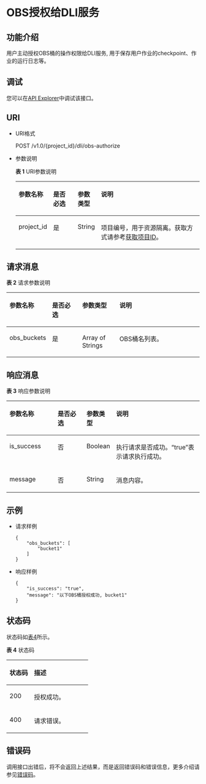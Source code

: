 # OBS授权给DLI服务<a name="dli_02_0225"></a>

## 功能介绍<a name="s9b3bf6d5478e4f40809183a8e4c945c8"></a>

用户主动授权OBS桶的操作权限给DLI服务, 用于保存用户作业的checkpoint、作业的运行日志等。

## 调试<a name="section556523314214"></a>

您可以在[API Explorer](https://apiexplorer.developer.huaweicloud.com/apiexplorer/doc?product=DLI&api=RegisterBucket)中调试该接口。

## URI<a name="s6a7bbfd0e1f9428cb2a117c6209d3ecc"></a>

-   URI格式

    POST /v1.0/\{project\_id\}/dli/obs-authorize

-   参数说明

    **表 1**  URI参数说明

    <a name="tbaca857a157e4997b5dbb988edcf993c"></a>
    <table><thead align="left"><tr id="r03e4a55add6647aca133cd70d01d82aa"><th class="cellrowborder" valign="top" width="15.15%" id="mcps1.2.5.1.1"><p id="aa631a19e68664105b7cc08c51b3bd00d"><a name="aa631a19e68664105b7cc08c51b3bd00d"></a><a name="aa631a19e68664105b7cc08c51b3bd00d"></a>参数名称</p>
    </th>
    <th class="cellrowborder" valign="top" width="13.819999999999999%" id="mcps1.2.5.1.2"><p id="zh-cn_topic_0064335565_p141410194812"><a name="zh-cn_topic_0064335565_p141410194812"></a><a name="zh-cn_topic_0064335565_p141410194812"></a>是否必选</p>
    </th>
    <th class="cellrowborder" valign="top" width="12.24%" id="mcps1.2.5.1.3"><p id="p1442181214592"><a name="p1442181214592"></a><a name="p1442181214592"></a>参数类型</p>
    </th>
    <th class="cellrowborder" valign="top" width="58.79%" id="mcps1.2.5.1.4"><p id="a3119b8debd144b84aa0801c3b984f22d"><a name="a3119b8debd144b84aa0801c3b984f22d"></a><a name="a3119b8debd144b84aa0801c3b984f22d"></a>说明</p>
    </th>
    </tr>
    </thead>
    <tbody><tr id="rc2d25e8962944b0b9d498c736bc7c1df"><td class="cellrowborder" valign="top" width="15.15%" headers="mcps1.2.5.1.1 "><p id="p3492262515356"><a name="p3492262515356"></a><a name="p3492262515356"></a>project_id</p>
    </td>
    <td class="cellrowborder" valign="top" width="13.819999999999999%" headers="mcps1.2.5.1.2 "><p id="p1016041415356"><a name="p1016041415356"></a><a name="p1016041415356"></a>是</p>
    </td>
    <td class="cellrowborder" valign="top" width="12.24%" headers="mcps1.2.5.1.3 "><p id="p14442141205914"><a name="p14442141205914"></a><a name="p14442141205914"></a>String</p>
    </td>
    <td class="cellrowborder" valign="top" width="58.79%" headers="mcps1.2.5.1.4 "><p id="p1310472724012"><a name="p1310472724012"></a><a name="p1310472724012"></a>项目编号，用于资源隔离。获取方式请参考<a href="获取项目ID.md">获取项目ID</a>。</p>
    </td>
    </tr>
    </tbody>
    </table>


## 请求消息<a name="s90a833072d73410195d15a24ded71831"></a>

**表 2**  请求参数说明

<a name="t3c2a16bb2526480f9ae1cfcc5bd53cd9"></a>
<table><thead align="left"><tr id="rb6596f648dee4d66b67623a5a840bc08"><th class="cellrowborder" valign="top" width="19.32%" id="mcps1.2.5.1.1"><p id="a50ff33b347ac4474b6c7e31bff2ea607"><a name="a50ff33b347ac4474b6c7e31bff2ea607"></a><a name="a50ff33b347ac4474b6c7e31bff2ea607"></a>参数名称</p>
</th>
<th class="cellrowborder" valign="top" width="16.07%" id="mcps1.2.5.1.2"><p id="a464d26a0587d4b39af84eee1ff9edc54"><a name="a464d26a0587d4b39af84eee1ff9edc54"></a><a name="a464d26a0587d4b39af84eee1ff9edc54"></a>是否必选</p>
</th>
<th class="cellrowborder" valign="top" width="19.61%" id="mcps1.2.5.1.3"><p id="zh-cn_topic_0064335565_p748325710328"><a name="zh-cn_topic_0064335565_p748325710328"></a><a name="zh-cn_topic_0064335565_p748325710328"></a>参数类型</p>
</th>
<th class="cellrowborder" valign="top" width="45%" id="mcps1.2.5.1.4"><p id="zh-cn_topic_0064335565_p216409810328"><a name="zh-cn_topic_0064335565_p216409810328"></a><a name="zh-cn_topic_0064335565_p216409810328"></a>说明</p>
</th>
</tr>
</thead>
<tbody><tr id="rf2382b882efa4356b7c44ae02a200e9f"><td class="cellrowborder" valign="top" width="19.32%" headers="mcps1.2.5.1.1 "><p id="p1626317114212"><a name="p1626317114212"></a><a name="p1626317114212"></a>obs_buckets</p>
</td>
<td class="cellrowborder" valign="top" width="16.07%" headers="mcps1.2.5.1.2 "><p id="p26642427151446"><a name="p26642427151446"></a><a name="p26642427151446"></a>是</p>
</td>
<td class="cellrowborder" valign="top" width="19.61%" headers="mcps1.2.5.1.3 "><p id="p25392734151446"><a name="p25392734151446"></a><a name="p25392734151446"></a>Array of Strings</p>
</td>
<td class="cellrowborder" valign="top" width="45%" headers="mcps1.2.5.1.4 "><p id="p144408974115"><a name="p144408974115"></a><a name="p144408974115"></a>OBS桶名列表。</p>
</td>
</tr>
</tbody>
</table>

## 响应消息<a name="sb9b709576ce84cc5aeb28d9133e7741b"></a>

**表 3**  响应参数说明

<a name="t0d27d7cf309a4b078789fdce81be4b36"></a>
<table><thead align="left"><tr id="rb20a976e281f4bb7bf0c3d7458d6ddf7"><th class="cellrowborder" valign="top" width="25%" id="mcps1.2.5.1.1"><p id="zh-cn_topic_0064335565_p42893210328"><a name="zh-cn_topic_0064335565_p42893210328"></a><a name="zh-cn_topic_0064335565_p42893210328"></a>参数名称</p>
</th>
<th class="cellrowborder" valign="top" width="15%" id="mcps1.2.5.1.2"><p id="aa5a1673b8e9149d09001628e9caa78d9"><a name="aa5a1673b8e9149d09001628e9caa78d9"></a><a name="aa5a1673b8e9149d09001628e9caa78d9"></a>是否必选</p>
</th>
<th class="cellrowborder" valign="top" width="15%" id="mcps1.2.5.1.3"><p id="afd1d2e67cf4b4a3e8d2a5a02c7d145f1"><a name="afd1d2e67cf4b4a3e8d2a5a02c7d145f1"></a><a name="afd1d2e67cf4b4a3e8d2a5a02c7d145f1"></a>参数类型</p>
</th>
<th class="cellrowborder" valign="top" width="45%" id="mcps1.2.5.1.4"><p id="a82881821f59f40c0b0bb4b6b34d6ea76"><a name="a82881821f59f40c0b0bb4b6b34d6ea76"></a><a name="a82881821f59f40c0b0bb4b6b34d6ea76"></a>说明</p>
</th>
</tr>
</thead>
<tbody><tr id="raf7543ddbbd7434680507661da53b6f6"><td class="cellrowborder" valign="top" width="25%" headers="mcps1.2.5.1.1 "><p id="p19731617125720"><a name="p19731617125720"></a><a name="p19731617125720"></a>is_success</p>
</td>
<td class="cellrowborder" valign="top" width="15%" headers="mcps1.2.5.1.2 "><p id="p1497341705714"><a name="p1497341705714"></a><a name="p1497341705714"></a>否</p>
</td>
<td class="cellrowborder" valign="top" width="15%" headers="mcps1.2.5.1.3 "><p id="p1297214176578"><a name="p1297214176578"></a><a name="p1297214176578"></a>Boolean</p>
</td>
<td class="cellrowborder" valign="top" width="45%" headers="mcps1.2.5.1.4 "><p id="p109711817125720"><a name="p109711817125720"></a><a name="p109711817125720"></a>执行请求是否成功。<span class="parmvalue" id="parmvalue1801866516843"><a name="parmvalue1801866516843"></a><a name="parmvalue1801866516843"></a>“true”</span>表示请求执行成功。</p>
</td>
</tr>
<tr id="row146054616226"><td class="cellrowborder" valign="top" width="25%" headers="mcps1.2.5.1.1 "><p id="p166111464229"><a name="p166111464229"></a><a name="p166111464229"></a>message</p>
</td>
<td class="cellrowborder" valign="top" width="15%" headers="mcps1.2.5.1.2 "><p id="p146224619228"><a name="p146224619228"></a><a name="p146224619228"></a>否</p>
</td>
<td class="cellrowborder" valign="top" width="15%" headers="mcps1.2.5.1.3 "><p id="p12625467227"><a name="p12625467227"></a><a name="p12625467227"></a>String</p>
</td>
<td class="cellrowborder" valign="top" width="45%" headers="mcps1.2.5.1.4 "><p id="p1162144612211"><a name="p1162144612211"></a><a name="p1162144612211"></a>消息内容。</p>
</td>
</tr>
</tbody>
</table>

## 示例<a name="section714718486414"></a>

-   请求样例

    ```
    {
        "obs_buckets": [
            "bucket1"
        ]
    }
    ```

-   响应样例

    ```
    {
        "is_success": "true",
        "message": "以下OBS桶授权成功, bucket1"
    }
    ```


## 状态码<a name="sf39cfd445ad24e9e82754fcb0027179d"></a>

状态码如[表4](#tb12870f1c5f24b27abd55ca24264af36)所示。

**表 4**  状态码

<a name="tb12870f1c5f24b27abd55ca24264af36"></a>
<table><thead align="left"><tr id="r8d54231f95b14c01a5e55e95f3b2e838"><th class="cellrowborder" valign="top" width="30%" id="mcps1.2.3.1.1"><p id="ab49d21f312644072a331f43e92baf853"><a name="ab49d21f312644072a331f43e92baf853"></a><a name="ab49d21f312644072a331f43e92baf853"></a>状态码</p>
</th>
<th class="cellrowborder" valign="top" width="70%" id="mcps1.2.3.1.2"><p id="aea1d3bd107bb4c499da79a88832d256c"><a name="aea1d3bd107bb4c499da79a88832d256c"></a><a name="aea1d3bd107bb4c499da79a88832d256c"></a>描述</p>
</th>
</tr>
</thead>
<tbody><tr id="r211ad4eb571d4d938e5579998723174e"><td class="cellrowborder" valign="top" width="30%" headers="mcps1.2.3.1.1 "><p id="a3153e07b3a9749adba92599fe6628fbf"><a name="a3153e07b3a9749adba92599fe6628fbf"></a><a name="a3153e07b3a9749adba92599fe6628fbf"></a>200</p>
</td>
<td class="cellrowborder" valign="top" width="70%" headers="mcps1.2.3.1.2 "><p id="p10675142010516"><a name="p10675142010516"></a><a name="p10675142010516"></a>授权成功。</p>
</td>
</tr>
<tr id="row44937531727"><td class="cellrowborder" valign="top" width="30%" headers="mcps1.2.3.1.1 "><p id="p184941532219"><a name="p184941532219"></a><a name="p184941532219"></a>400</p>
</td>
<td class="cellrowborder" valign="top" width="70%" headers="mcps1.2.3.1.2 "><p id="p2049413539219"><a name="p2049413539219"></a><a name="p2049413539219"></a>请求错误。</p>
</td>
</tr>
</tbody>
</table>

## 错误码<a name="section13596141025715"></a>

调用接口出错后，将不会返回上述结果，而是返回错误码和错误信息，更多介绍请参见[错误码](错误码.md)。

